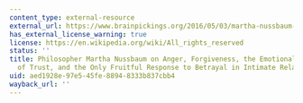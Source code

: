 ```yaml
---
content_type: external-resource
external_url: https://www.brainpickings.org/2016/05/03/martha-nussbaum-anger-and-forgiveness/
has_external_license_warning: true
license: https://en.wikipedia.org/wiki/All_rights_reserved
status: ''
title: Philosopher Martha Nussbaum on Anger, Forgiveness, the Emotional Machinery
  of Trust, and the Only Fruitful Response to Betrayal in Intimate Relationships
uid: aed1928e-97e5-45fe-8894-8333b837cbb4
wayback_url: ''
---
```

